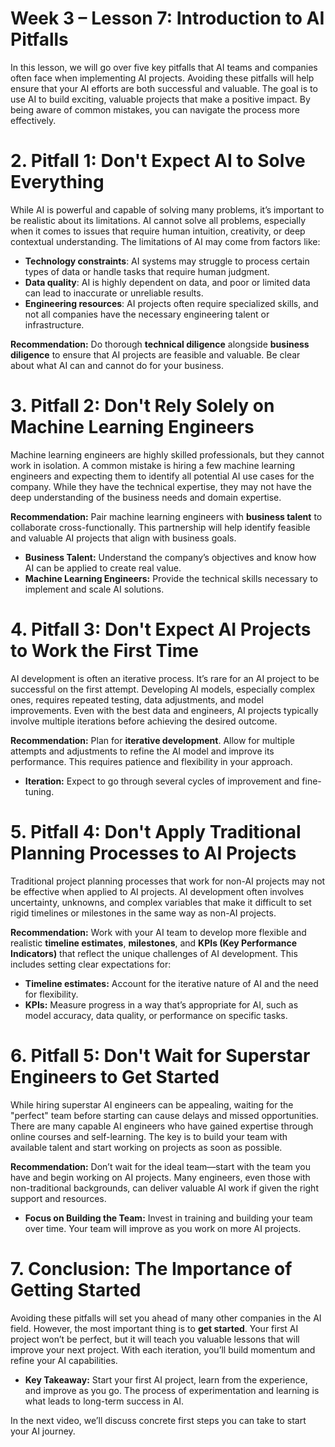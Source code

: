 # Week 3 – Lesson 7: Introduction to AI Pitfalls

In this lesson, we will go over five key pitfalls that AI teams and companies often face when implementing AI projects. Avoiding these pitfalls will help ensure that your AI efforts are both successful and valuable. The goal is to use AI to build exciting, valuable projects that make a positive impact. By being aware of common mistakes, you can navigate the process more effectively.

# 2. Pitfall 1: Don't Expect AI to Solve Everything

While AI is powerful and capable of solving many problems, it’s important to be realistic about its limitations. AI cannot solve all problems, especially when it comes to issues that require human intuition, creativity, or deep contextual understanding. The limitations of AI may come from factors like:

- **Technology constraints**: AI systems may struggle to process certain types of data or handle tasks that require human judgment.
- **Data quality**: AI is highly dependent on data, and poor or limited data can lead to inaccurate or unreliable results.
- **Engineering resources**: AI projects often require specialized skills, and not all companies have the necessary engineering talent or infrastructure.

**Recommendation:** Do thorough **technical diligence** alongside **business diligence** to ensure that AI projects are feasible and valuable. Be clear about what AI can and cannot do for your business.

# 3. Pitfall 2: Don't Rely Solely on Machine Learning Engineers

Machine learning engineers are highly skilled professionals, but they cannot work in isolation. A common mistake is hiring a few machine learning engineers and expecting them to identify all potential AI use cases for the company. While they have the technical expertise, they may not have the deep understanding of the business needs and domain expertise.

**Recommendation:** Pair machine learning engineers with **business talent** to collaborate cross-functionally. This partnership will help identify feasible and valuable AI projects that align with business goals.

- **Business Talent:** Understand the company’s objectives and know how AI can be applied to create real value.
- **Machine Learning Engineers:** Provide the technical skills necessary to implement and scale AI solutions.

# 4. Pitfall 3: Don't Expect AI Projects to Work the First Time

AI development is often an iterative process. It’s rare for an AI project to be successful on the first attempt. Developing AI models, especially complex ones, requires repeated testing, data adjustments, and model improvements. Even with the best data and engineers, AI projects typically involve multiple iterations before achieving the desired outcome.

**Recommendation:** Plan for **iterative development**. Allow for multiple attempts and adjustments to refine the AI model and improve its performance. This requires patience and flexibility in your approach.

- **Iteration:** Expect to go through several cycles of improvement and fine-tuning.

# 5. Pitfall 4: Don't Apply Traditional Planning Processes to AI Projects

Traditional project planning processes that work for non-AI projects may not be effective when applied to AI projects. AI development often involves uncertainty, unknowns, and complex variables that make it difficult to set rigid timelines or milestones in the same way as non-AI projects.

**Recommendation:** Work with your AI team to develop more flexible and realistic **timeline estimates**, **milestones**, and **KPIs (Key Performance Indicators)** that reflect the unique challenges of AI development. This includes setting clear expectations for:

- **Timeline estimates:** Account for the iterative nature of AI and the need for flexibility.
- **KPIs:** Measure progress in a way that’s appropriate for AI, such as model accuracy, data quality, or performance on specific tasks.

# 6. Pitfall 5: Don't Wait for Superstar Engineers to Get Started

While hiring superstar AI engineers can be appealing, waiting for the "perfect" team before starting can cause delays and missed opportunities. There are many capable AI engineers who have gained expertise through online courses and self-learning. The key is to build your team with available talent and start working on projects as soon as possible.

**Recommendation:** Don’t wait for the ideal team—start with the team you have and begin working on AI projects. Many engineers, even those with non-traditional backgrounds, can deliver valuable AI work if given the right support and resources.

- **Focus on Building the Team:** Invest in training and building your team over time. Your team will improve as you work on more AI projects.

# 7. Conclusion: The Importance of Getting Started

Avoiding these pitfalls will set you ahead of many other companies in the AI field. However, the most important thing is to **get started**. Your first AI project won’t be perfect, but it will teach you valuable lessons that will improve your next project. With each iteration, you’ll build momentum and refine your AI capabilities.

- **Key Takeaway:** Start your first AI project, learn from the experience, and improve as you go. The process of experimentation and learning is what leads to long-term success in AI.

In the next video, we’ll discuss concrete first steps you can take to start your AI journey.

